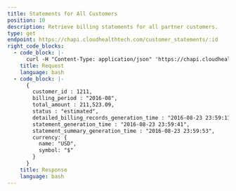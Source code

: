 ```yaml
---
title: Statements for All Customers
position: 10
description: Retrieve billing statements for all partner customers.
type: get
endpoint: https://chapi.cloudhealthtech.com/customer_statements/:id
right_code_blocks:
  - code_block: |-
      curl -H "Content-Type: application/json" 'https://chapi.cloudhealthtech.com/v1/customer_statements?api_key=<your_api_key>"
    title: Request
    language: bash
  - code_block: |-
      {
        customer_id : 1211,
        billing_period : "2016-08",
        total_amount : 211,523.09,
        status : "estimated",
        detailed_billing_records_generation_time : "2016-08-23 23:59:11",
        statement_generation_time : "2016-08-23 23:59:41",
        statement_summary_generation_time : "2016-08-23 23:59:53",
        currency: {
          name: "USD",
          symbol: "$"
        }
      }
    title: Response
    language: bash
---
```

